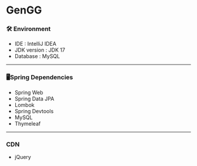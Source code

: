 # GenGG
### 🛠 Environment
- IDE : IntelliJ IDEA
- JDK version : JDK 17
- Database : MySQL
---
### 🖥Spring Dependencies
- Spring Web
- Spring Data JPA
- Lombok
- Spring Devtools
- MySQL
- Thymeleaf
---
### CDN
- jQuery